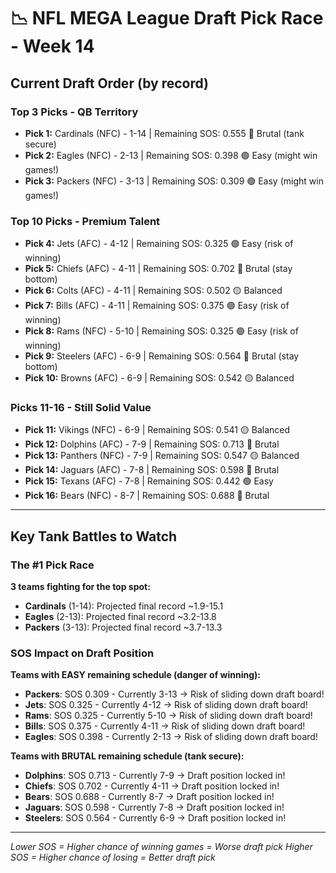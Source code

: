 # 📉 NFL MEGA League Draft Pick Race - Week 14

## Current Draft Order (by record)

### Top 3 Picks - QB Territory

- **Pick 1:** Cardinals (NFC) - 1-14 | Remaining SOS: 0.555 🔴 Brutal (tank secure)
- **Pick 2:** Eagles (NFC) - 2-13 | Remaining SOS: 0.398 🟢 Easy (might win games!)
- **Pick 3:** Packers (NFC) - 3-13 | Remaining SOS: 0.309 🟢 Easy (might win games!)

### Top 10 Picks - Premium Talent

- **Pick 4:** Jets (AFC) - 4-12 | Remaining SOS: 0.325 🟢 Easy (risk of winning)
- **Pick 5:** Chiefs (AFC) - 4-11 | Remaining SOS: 0.702 🔴 Brutal (stay bottom)
- **Pick 6:** Colts (AFC) - 4-11 | Remaining SOS: 0.502 🟡 Balanced
- **Pick 7:** Bills (AFC) - 4-11 | Remaining SOS: 0.375 🟢 Easy (risk of winning)
- **Pick 8:** Rams (NFC) - 5-10 | Remaining SOS: 0.325 🟢 Easy (risk of winning)
- **Pick 9:** Steelers (AFC) - 6-9 | Remaining SOS: 0.564 🔴 Brutal (stay bottom)
- **Pick 10:** Browns (AFC) - 6-9 | Remaining SOS: 0.542 🟡 Balanced

### Picks 11-16 - Still Solid Value

- **Pick 11:** Vikings (NFC) - 6-9 | Remaining SOS: 0.541 🟡 Balanced
- **Pick 12:** Dolphins (AFC) - 7-9 | Remaining SOS: 0.713 🔴 Brutal
- **Pick 13:** Panthers (NFC) - 7-9 | Remaining SOS: 0.547 🟡 Balanced
- **Pick 14:** Jaguars (AFC) - 7-8 | Remaining SOS: 0.598 🔴 Brutal
- **Pick 15:** Texans (AFC) - 7-8 | Remaining SOS: 0.442 🟢 Easy
- **Pick 16:** Bears (NFC) - 8-7 | Remaining SOS: 0.688 🔴 Brutal

---

## Key Tank Battles to Watch

### The #1 Pick Race

**3 teams fighting for the top spot:**

- **Cardinals** (1-14): Projected final record ~1.9-15.1
- **Eagles** (2-13): Projected final record ~3.2-13.8
- **Packers** (3-13): Projected final record ~3.7-13.3

### SOS Impact on Draft Position

**Teams with EASY remaining schedule (danger of winning):**

- **Packers**: SOS 0.309 - Currently 3-13 → Risk of sliding down draft board!
- **Jets**: SOS 0.325 - Currently 4-12 → Risk of sliding down draft board!
- **Rams**: SOS 0.325 - Currently 5-10 → Risk of sliding down draft board!
- **Bills**: SOS 0.375 - Currently 4-11 → Risk of sliding down draft board!
- **Eagles**: SOS 0.398 - Currently 2-13 → Risk of sliding down draft board!

**Teams with BRUTAL remaining schedule (tank secure):**

- **Dolphins**: SOS 0.713 - Currently 7-9 → Draft position locked in!
- **Chiefs**: SOS 0.702 - Currently 4-11 → Draft position locked in!
- **Bears**: SOS 0.688 - Currently 8-7 → Draft position locked in!
- **Jaguars**: SOS 0.598 - Currently 7-8 → Draft position locked in!
- **Steelers**: SOS 0.564 - Currently 6-9 → Draft position locked in!

---

*Lower SOS = Higher chance of winning games = Worse draft pick*
*Higher SOS = Higher chance of losing = Better draft pick*